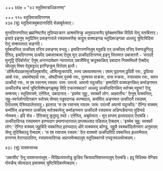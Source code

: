 +++
title = "४२ स्तुतिमात्राधिकरणम्"

+++
११० स्तुदिमात्रादिगरणम्   
४३७ (सू) स्तुदिमात्रमुबादानादिदि सेन्नाबूर्वत्वात्।   
  
मुऩ्ऩदिगरणत्तिल् ब्रह्मनिष्टऩैत् तुदिप्पदऱ्काग आश्रमत्तिऱ्कु अऩुवादत्वत्तैप् पूर्वबक्षमाक्कि विदिये यॆऩ्ऱु स्ताबित्तार्। इव्वाऱे इङ्गुम् स्तुदियिऩ् प्रसङ्गत्ताले रसदमत्वत्तैक् काट्टुम् वाक्यङ्गळ् स्तुदिबरङ्गळा अल्लदु त्रुष्टिविदिया ऎऩ्ऱु सम्शयत्ताल् सङ्गदि।  
पूर्वबादत्तिल् उत्कीदम् पऱ्ऱिय प्रसङ्गम् वन्ददु। इव्वदिगरणत्तिलुम् मऱुबडि एऩ् उत्कीदम् पऱ्ऱिप् पेसप्पडुगिऱदु ऎऩिल्, इव्वदिगरणम् उत्कीद उबासऩबरम् ऎऩ्ऱुम् मुऩ् उत्कीदादिगरणम् इङ्गु सित्तमाऩ उबासऩत्तै - 'वराददै मुऩ्गूट्टि ऎदिर्बार्त्तल्' ऎऩुम् अनागदावेक्षण न्यायत्ताल् उबजीवित्तु क्रदुक्कळिल् उबादाऩ नियममिल्लै ऎऩ्बदैच् चॊल्लुम् विषय वेऱुबाट्टाल् इरण्डिऱ्कुम् विरोदम् इल्लै।  
'ओमित्येददक्षरमुत्कीदमुबासीद, ओमित्युत्कायदि, तस्य उबव्याक्याऩम्। एषाम् पूदानाम् प्रुदिवी रस:, प्रुदिव्या आबो रस:, अबामोषदयो रस:, ओषदीनाम् पुरुषो रस:, पुरुषस्य वाक्रस:, वास रुक्रस:, रुसस्साम रस:, साम्ऩ उत्कीदो रस:, स एष रसानाम् रसदम: परम: परार्त्य: अष्टमो यदुत्कीद:' इम्मादिरि वाक्यङ्गळिल् कर्माङ्गमाऩ उत्कीदत्तैच् चार्न्द त्रुष्टिविशेषङ्गळुक्कु विदि एऱ्कत्तक्कदा? अल्लदु उत्कीदादिगळिऩ् स्तोत्रम् मट्टुमा? ऎऩ्ऱु सम्शयम्। स्तुदिमात्रमे; एऩॆऩिल्, उबादाऩात् - 'इयमेव जुहू:, स्वर्क्को लोग: आहवऩीय:' ऎऩ्ऩुम् वाक्यत्तिल्, जुहू-स्वर्गलोगादिगळाग स्तोत्रम् सॆय्यप् पडुवदागक् काण्बदाल्, कर्माविऩ् अङ्गमाऩ उत्कीदत्तै रसदमम् ऎऩ्ऱॆल्लाम् पेसियदालॆऩ्ऱवाऱु। इदऩाल् 'स एष रसानाम् रसदम: परम: परार्त्यो अष्टमो यदुत्कीद:' ऎऩ्गिऱ वाक्यम् कर्माविऩ् अङ्गमाऩ उत्कीदम् स्तोत्रबरमॆऩ्ऱु कर्माङ्गमाऩ उत्कीदत्तै रसदमत्व अडिप्पडैयागत् तुदिप्पदे नोक्कम्। इदि सेन्न - ऎऩ्ऱिव्वाऱु कूऱुवदु तवऱे। एऩॆऩिल्, अबूर्वत्वात् - मुऩ् प्राप्तम् इल्लाददाल् ऎऩ्ऱबडि। उत्कीदादिगळ् रसदममाग इरुप्पदाग प्रमाणान्दरत्ताल् प्राप्तमल्लाद पडियाल् ऎऩ्बदाम्। 'इयमेव जुहू: स्वर्क्को लोग:' ऎऩ्गिऱ वाक्यम् जुहूविदि पक्कत्तिल् इरुप्पदाल् ऒरे वाक्यमाय् कॊण्डु, जुहूवै स्वर्क्कादिलोगमाग अऩुवादम् सॆय्दु तुदिक्किऱदु ऎऩ्बदाम्। 'स एष रसाऩाम् रसदम:' ऎऩ्ऱ वाक्यमो उत्कीदविदि पक्कत्तिल् इल्लामैयाल् प्रगरणम् वेऱाऩदादलिऩ्, रसदमत्वादिगळ् अप्राप्तमॆऩ्बदालुम् स्तुदिक्कागवे एऱ्पट्टऩवल्लवॆऩ्बदाम्।

४३८ (सू) पावशप्ताच्च   
  
'उबासीद' ऎऩ्ऱु पावशप्तत्तालुम् - विदिप्रत्ययत्तोडु कूडिय क्रियावासिशप्तत्तालुम् ऎऩ्ऱबडि। इदु विदिक्क वेण्डिय पॊरुळैच् चॊल्वदाल् इव्वाक्यम् त्रुष्टिविदिबरमॆऩ्बदाम्।

